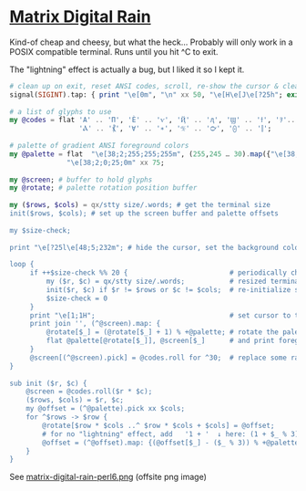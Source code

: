 [1]: https://rosettacode.org/wiki/Matrix_Digital_Rain

# [Matrix Digital Rain][1]

Kind-of cheap and cheesy, but what the heck... Probably will only work in a POSIX compatible terminal. Runs until you hit ^C to exit.



The "lightning" effect is actually a bug, but I liked it so I kept it.

```raku
# clean up on exit, reset ANSI codes, scroll, re-show the cursor & clear screen
signal(SIGINT).tap: { print "\e[0m", "\n" xx 50, "\e[H\e[J\e[?25h"; exit(0) }
 
# a list of glyphs to use
my @codes = flat 'Α' .. 'Π', 'Ѐ' .. 'ѵ', 'Ҋ' .. 'ԯ', 'Ϣ' .. 'ϯ', 'ｦ'.. 'ﾝ',
                 'Ⲁ' .. '⳩', '∀' .. '∗', '℀' .. '℺', '⨀' .. '⫿';
 
# palette of gradient ANSI foreground colors
my @palette = flat  "\e[38;2;255;255;255m", (255,245 … 30).map({"\e[38;2;0;$_;0m"}),
              "\e[38;2;0;25;0m" xx 75;
 
my @screen; # buffer to hold glyphs
my @rotate; # palette rotation position buffer
 
my ($rows, $cols) = qx/stty size/.words; # get the terminal size
init($rows, $cols); # set up the screen buffer and palette offsets
 
my $size-check;
 
print "\e[?25l\e[48;5;232m"; # hide the cursor, set the background color
 
loop {
     if ++$size-check %% 20 {                         # periodically check for
         my ($r, $c) = qx/stty size/.words;           # resized terminal and
         init($r, $c) if $r != $rows or $c != $cols;  # re-initialize screen buffer
         $size-check = 0
     }
     print "\e[1;1H";                                 # set cursor to top left
     print join '', (^@screen).map: {
         @rotate[$_] = (@rotate[$_] + 1) % +@palette; # rotate the palettes
         flat @palette[@rotate[$_]], @screen[$_]      # and print foreground, glyph
     }
     @screen[(^@screen).pick] = @codes.roll for ^30;  # replace some random glyphs
}
 
sub init ($r, $c) {
    @screen = @codes.roll($r * $c);
    ($rows, $cols) = $r, $c;
    my @offset = (^@palette).pick xx $cols;
    for ^$rows -> $row {
        @rotate[$row * $cols ..^ $row * $cols + $cols] = @offset;
        # for no "lightning" effect, add   '1 + '  ↓ here: (1 + $_ % 3)
        @offset = (^@offset).map: {(@offset[$_] - ($_ % 3)) % +@palette};
    }
}
```


See [matrix-digital-rain-perl6.png](https://github.com/thundergnat/rc/blob/master/img/matrix-digital-rain-perl6.png) (offsite png image)